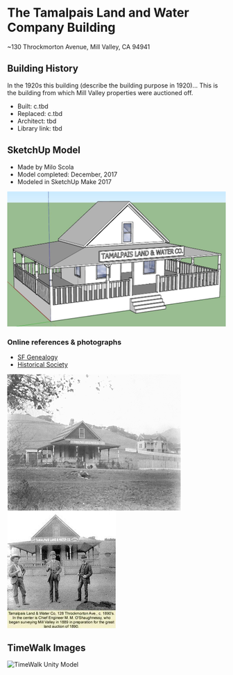 # The Tamalpais Land and Water Company Building
~130 Throckmorton Avenue, Mill Valley, CA 94941

## Building History

In the 1920s this building (describe the building purpose in 1920)...
This is the building from which Mill Valley properties were auctioned off.

- Built: c.tbd
- Replaced: c.tbd
- Architect: tbd
- Library link: tbd


## SketchUp Model

- Made by Milo Scola
- Model completed: December, 2017
- Modeled in SketchUp Make 2017

![SketchUp Make 2017 model screenshot](https://github.com/TimeWalkOrg/building-mill-valley-ca-land-and-water-co/blob/master/mill-valley-land-and-water-co-1920.jpg)

### Online references & photographs
* [SF Genealogy](http://www.sfgenealogy.com/marin/ourtowns/ot_mv.htm)
* [Historical Society](https://www.mvhistory.org/history-of/history-of-homestead-valley/who-owns-the-streets/)

![Building](https://github.com/TimeWalkOrg/building-mill-valley-ca-land-and-water-co/blob/master/OTTamlandwater.gif)
![1890s](https://github.com/TimeWalkOrg/building-mill-valley-ca-land-and-water-co/blob/master/1890s-tlw.jpg)


## TimeWalk Images
![TimeWalk Unity Model](tbd)

